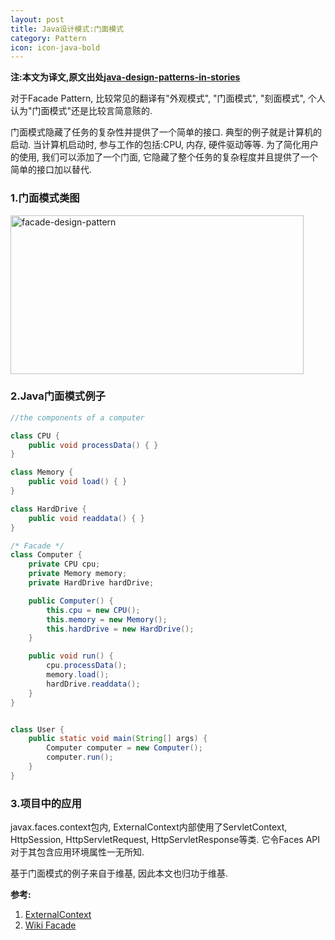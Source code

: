 ```yaml
---
layout: post
title: Java设计模式:门面模式
category: Pattern
icon: icon-java-bold
---
```


**注:本文为译文,原文出处[java-design-patterns-in-stories](http://www.programcreek.com/java-design-patterns-in-stories/)**

对于Facade Pattern, 比较常见的翻译有"外观模式", "门面模式", "刻面模式", 个人认为"门面模式"还是比较言简意赅的.

门面模式隐藏了任务的复杂性并提供了一个简单的接口. 典型的例子就是计算机的启动. 当计算机启动时, 参与工作的包括:CPU, 内存, 硬件驱动等等. 为了简化用户的使用, 我们可以添加了一个门面, 它隐藏了整个任务的复杂程度并且提供了一个简单的接口加以替代.



### **1.门面模式类图**

<img width="469" height="254" class="alignleft size-full wp-image-7786" alt="facade-design-pattern" src="http://www.programcreek.com/wp-content/uploads/2013/02/facade-design-pattern1.png">

### **2.Java门面模式例子**

``` java
//the components of a computer

class CPU {
    public void processData() { }
}

class Memory {
    public void load() { }
}

class HardDrive {
    public void readdata() { }
}

/* Facade */
class Computer {
    private CPU cpu;
    private Memory memory;
    private HardDrive hardDrive;

    public Computer() {
        this.cpu = new CPU();
        this.memory = new Memory();
        this.hardDrive = new HardDrive();
    }

    public void run() {
        cpu.processData();
        memory.load();
        hardDrive.readdata();
    }
}


class User {
    public static void main(String[] args) {
        Computer computer = new Computer();
        computer.run();
    }
}
```

### **3.项目中的应用**

javax.faces.context包内, ExternalContext内部使用了ServletContext, HttpSession, HttpServletRequest, HttpServletResponse等类. 它令Faces API对于其包含应用环境属性一无所知.<br/>

基于门面模式的例子来自于维基, 因此本文也归功于维基.

**参考:**<br/>
1. [ExternalContext](http://docs.oracle.com/javaee/6/api/javax/faces/context/ExternalContext.html)<br/>
2. [Wiki Facade](http://en.wikipedia.org/wiki/Facade_pattern)
